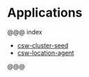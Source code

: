 # Applications

@@@ index
* [csw-cluster-seed](apps/cswclusterseed.md)
* [csw-location-agent](apps/cswlocationagent.md)

@@@